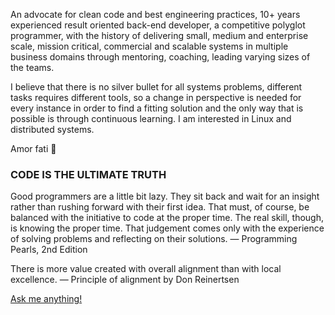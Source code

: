 An advocate for clean code and best engineering practices, 10+ years experienced result oriented back-end developer, a competitive polyglot programmer, with the history of delivering small, medium and enterprise scale, mission critical, commercial and scalable systems in multiple business domains through mentoring, coaching, leading varying sizes of the teams.

I believe that there is no silver bullet for all systems problems, different tasks requires different tools, so a change in perspective is needed for every instance in order to find a fitting solution and the only way that is possible is through continuous learning. I am interested in Linux and distributed systems.

Amor fati 🌱



### CODE IS THE ULTIMATE TRUTH 

Good programmers are a little bit lazy. 
They sit back and wait for an insight 
rather than rushing forward with their 
first idea. That must, of course, be 
balanced with the initiative to code at 
the proper time. The real skill, though, 
is knowing the proper time. That judgement 
comes only with the experience of solving 
problems and reflecting on their solutions.
— Programming Pearls, 2nd Edition

There is more value created with overall 
alignment than with local excellence. 
— Principle of alignment by Don Reinertsen


[Ask me anything!](https://github.com/codeanit/ama/issues/new)




